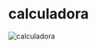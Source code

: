 # calculadora
![calculadora](https://github.com/user-attachments/assets/e4cf7e91-3b27-47ee-8969-899d5ad62947)
